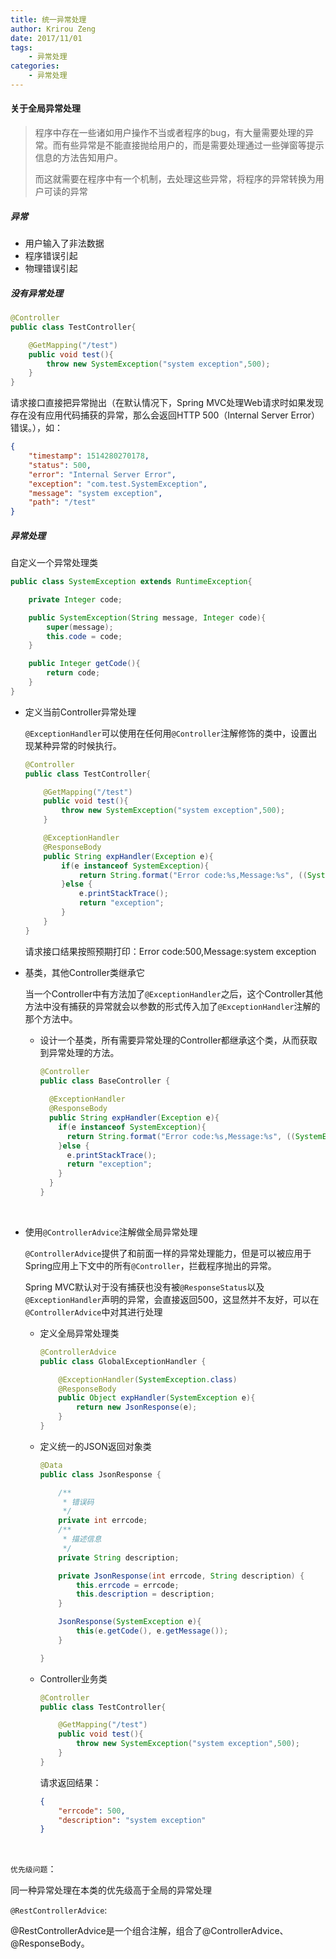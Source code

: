 ```yaml
---
title: 统一异常处理
author: Krirou Zeng
date: 2017/11/01
tags: 
    - 异常处理
categories:
    - 异常处理
---
```


#### 关于全局异常处理

> 程序中存在一些诸如用户操作不当或者程序的bug，有大量需要处理的异常。而有些异常是不能直接抛给用户的，而是需要处理通过一些弹窗等提示信息的方法告知用户。
>
> 而这就需要在程序中有一个机制，去处理这些异常，将程序的异常转换为用户可读的异常

##### 异常

- 用户输入了非法数据
- 程序错误引起
- 物理错误引起

##### 没有异常处理

```java
@Controller
public class TestController{

    @GetMapping("/test")
    public void test(){
        throw new SystemException("system exception",500);
    }
}
```

请求接口直接把异常抛出（在默认情况下，Spring MVC处理Web请求时如果发现存在没有应用代码捕获的异常，那么会返回HTTP 500（Internal Server Error）错误。），如：

```json
{
    "timestamp": 1514280270178,
    "status": 500,
    "error": "Internal Server Error",
    "exception": "com.test.SystemException",
    "message": "system exception",
    "path": "/test"
}
```



##### 异常处理

自定义一个异常处理类

```java
public class SystemException extends RuntimeException{

    private Integer code;

    public SystemException(String message, Integer code){
        super(message);
        this.code = code;
    }

    public Integer getCode(){
        return code;
    }
}
```

- 定义当前Controller异常处理

  `@ExceptionHandler`可以使用在任何用`@Controller`注解修饰的类中，设置出现某种异常的时候执行。

  ```java
  @Controller
  public class TestController{

      @GetMapping("/test")
      public void test(){
          throw new SystemException("system exception",500);
      }

      @ExceptionHandler
      @ResponseBody
      public String expHandler(Exception e){
          if(e instanceof SystemException){
              return String.format("Error code:%s,Message:%s", ((SystemException) e).getCode(), e.getMessage());
          }else {
              e.printStackTrace();
              return "exception";
          }
      }
  }
  ```

  请求接口结果按照预期打印：Error code:500,Message:system exception


- 基类，其他Controller类继承它

  当一个Controller中有方法加了`@ExceptionHandler`之后，这个Controller其他方法中没有捕获的异常就会以参数的形式传入加了`@ExceptionHandler`注解的那个方法中。

  - 设计一个基类，所有需要异常处理的Controller都继承这个类，从而获取到异常处理的方法。

    ```java
    @Controller
    public class BaseController {
      
      @ExceptionHandler
      @ResponseBody
      public String expHandler(Exception e){
        if(e instanceof SystemException){
          return String.format("Error code:%s,Message:%s", ((SystemException) e).getCode(), e.getMessage());
        }else {
          e.printStackTrace();
          return "exception";
        }
      }
    }
    ```

    ​

- 使用`@ControllerAdvice`注解做全局异常处理

  `@ControllerAdvice`提供了和前面一样的异常处理能力，但是可以被应用于Spring应用上下文中的所有`@Controller`，拦截程序抛出的异常。

  Spring MVC默认对于没有捕获也没有被`@ResponseStatus`以及`@ExceptionHandler`声明的异常，会直接返回500，这显然并不友好，可以在`@ControllerAdvice`中对其进行处理

  - 定义全局异常处理类

    ```java
    @ControllerAdvice
    public class GlobalExceptionHandler {

        @ExceptionHandler(SystemException.class)
        @ResponseBody
        public Object expHandler(SystemException e){
            return new JsonResponse(e);
        }
    }
    ```

  - 定义统一的JSON返回对象类

    ```java
    @Data
    public class JsonResponse {

        /**
         * 错误码
         */
        private int errcode;
        /**
         * 描述信息
         */
        private String description;

        private JsonResponse(int errcode, String description) {
            this.errcode = errcode;
            this.description = description;
        }

        JsonResponse(SystemException e){
            this(e.getCode(), e.getMessage());
        }

    }
    ```

  - Controller业务类

    ```java
    @Controller
    public class TestController{

        @GetMapping("/test")
        public void test(){
            throw new SystemException("system exception",500);
        }
    }
    ```

    请求返回结果：

    ```json
    {
        "errcode": 500,
        "description": "system exception"
    }
    ```

    ​



`优先级问题`：

同一种异常处理在本类的优先级高于全局的异常处理

`@RestControllerAdvice`:

@RestControllerAdvice是一个组合注解，组合了@ControllerAdvice、@ResponseBody。